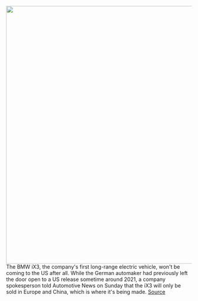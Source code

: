 <img src='https://cdn.vox-cdn.com/thumbor/vSAEEZckDKnojuHjLbeBkvxcze8=/0x0:2040x1529/1200x800/filters:focal(857x602:1183x928)/cdn.vox-cdn.com/uploads/chorus_image/image/66470909/P90301493_highRes.0.jpg' width='700px' /><br/>
The BMW iX3, the company's first long-range electric vehicle, won't be coming to the US after all. While the German automaker had previously left the door open to a US release sometime around 2021, a company spokesperson told Automotive News on Sunday that the iX3 will only be sold in Europe and China, which is where it's being made.
<a href='https://www.theverge.com/2020/3/9/21171762/bmw-ix3-long-range-electric-suv-us-market-china-europe'> Source <a/>